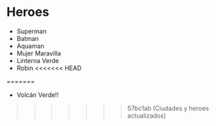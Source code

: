 # Heroes

* Superman
* Batman
* Aquaman
* Mujer Maravilla
* Linterna Verde
* Robin
<<<<<<< HEAD

=======
* Volcán Verde!!
>>>>>>> 57bc1ab (Ciudades y heroes actualizados)
